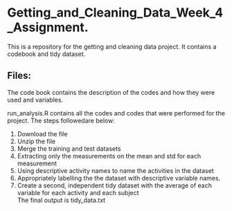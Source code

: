 # Getting_and_Cleaning_Data_Week_4_Assignment.

This is a repository for the getting and cleaning data project. It contains a codebook and tidy dataset.

## Files:

The code book contains the description of the codes and how they were used and variables.

run_analysis.R contains all the codes and codes that were performed for the project.
The steps followedare below:

1. Download the file
2. Unzip the file
3. Merge the training and test datasets
4. Extracting only the measurements on the mean and std for each measurement
5. Using descriptive activity names to name the activities in the dataset
6. Appropriately labelling the the dataset with descriptive variable names.
7.  Create a second, independent tidy dataset with the average of each variable for each activity and each subject   
The final output is tidy_data.txt
